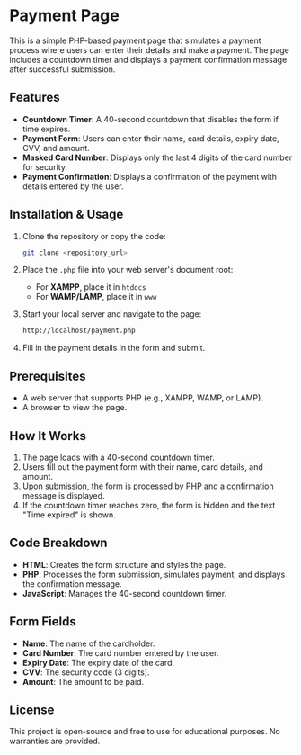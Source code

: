 # Payment Page

This is a simple PHP-based payment page that simulates a payment process where users can enter their details and make a payment. The page includes a countdown timer and displays a payment confirmation message after successful submission.

## Features

- **Countdown Timer**: A 40-second countdown that disables the form if time expires.
- **Payment Form**: Users can enter their name, card details, expiry date, CVV, and amount.
- **Masked Card Number**: Displays only the last 4 digits of the card number for security.
- **Payment Confirmation**: Displays a confirmation of the payment with details entered by the user.

## Installation & Usage

1. Clone the repository or copy the code:
    ```bash
    git clone <repository_url>
    ```

2. Place the `.php` file into your web server's document root:
    - For **XAMPP**, place it in `htdocs`
    - For **WAMP/LAMP**, place it in `www`

3. Start your local server and navigate to the page:
    ```bash
    http://localhost/payment.php
    ```

4. Fill in the payment details in the form and submit.

## Prerequisites

- A web server that supports PHP (e.g., XAMPP, WAMP, or LAMP).
- A browser to view the page.

## How It Works

1. The page loads with a 40-second countdown timer.
2. Users fill out the payment form with their name, card details, and amount.
3. Upon submission, the form is processed by PHP and a confirmation message is displayed.
4. If the countdown timer reaches zero, the form is hidden and the text "Time expired" is shown.

## Code Breakdown

- **HTML**: Creates the form structure and styles the page.
- **PHP**: Processes the form submission, simulates payment, and displays the confirmation message.
- **JavaScript**: Manages the 40-second countdown timer.

## Form Fields

- **Name**: The name of the cardholder.
- **Card Number**: The card number entered by the user.
- **Expiry Date**: The expiry date of the card.
- **CVV**: The security code (3 digits).
- **Amount**: The amount to be paid.

## License

This project is open-source and free to use for educational purposes. No warranties are provided.

